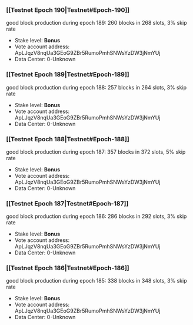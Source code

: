 ### [[Testnet Epoch 190|Testnet#Epoch-190]]
good block production during epoch 189: 260 blocks in 268 slots, 3% skip rate
* Stake level: **Bonus** 
* Vote account address: ApLJqzV8nqUa3GEoG9ZBr5RumoPmhSNWsYzDW3jNmYUj
* Data Center: 0-Unknown
### [[Testnet Epoch 189|Testnet#Epoch-189]]
good block production during epoch 188: 257 blocks in 264 slots, 3% skip rate
* Stake level: **Bonus** 
* Vote account address: ApLJqzV8nqUa3GEoG9ZBr5RumoPmhSNWsYzDW3jNmYUj
* Data Center: 0-Unknown
### [[Testnet Epoch 188|Testnet#Epoch-188]]
good block production during epoch 187: 357 blocks in 372 slots, 5% skip rate
* Stake level: **Bonus** 
* Vote account address: ApLJqzV8nqUa3GEoG9ZBr5RumoPmhSNWsYzDW3jNmYUj
* Data Center: 0-Unknown
### [[Testnet Epoch 187|Testnet#Epoch-187]]
good block production during epoch 186: 286 blocks in 292 slots, 3% skip rate
* Stake level: **Bonus** 
* Vote account address: ApLJqzV8nqUa3GEoG9ZBr5RumoPmhSNWsYzDW3jNmYUj
* Data Center: 0-Unknown
### [[Testnet Epoch 186|Testnet#Epoch-186]]
good block production during epoch 185: 338 blocks in 348 slots, 3% skip rate
* Stake level: **Bonus** 
* Vote account address: ApLJqzV8nqUa3GEoG9ZBr5RumoPmhSNWsYzDW3jNmYUj
* Data Center: 0-Unknown